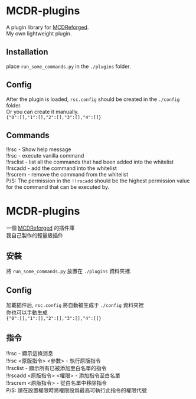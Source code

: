 # MCDR-plugins
A plugin library for [MCDReforged](https://github.com/Fallen-Breath/MCDReforged).  
My own lightweight plugin.  
## Installation
place ``run_some_commands.py`` in the ``./plugins`` folder.  
## Config
After the plugin is loaded, ``rsc.config`` should be created in the ``./config`` folder.  
Or you can create it manually.  
``
{"0":[],"1":[],"2":[],"3":[],"4":[]}
``

## Commands
!!rsc - Show help message  
!!rsc <command> <params> - execute vanilla command  
!!rsclist - list all the commands that had been added into the whitelist  
!!rscadd <command> <permission> - add the command into the whitelist  
!!rscrem <command> - remove the command from the whitelist  
P/S: The permission in the ``!!rscadd`` should be the highest permission value for the command that can be executed by.  

# MCDR-plugins
一個 [MCDReforged](https://github.com/Fallen-Breath/MCDReforged) 的插件庫  
我自己製作的輕量級插件  
## 安裝
將 ``run_some_commands.py`` 放置在 ``./plugins`` 資料夾裡.  
## Config
加載插件后, ``rsc.config`` 將自動被生成于 ``./config`` 資料夾裡  
你也可以手動生成   
``
{"0":[],"1":[],"2":[],"3":[],"4":[]}
``

## 指令
!!rsc - 顯示這條消息  
!!rsc <原版指令> <參數> - 執行原版指令  
!!rsclist - 顯示所有已被添加至白名單的指令  
!!rscadd <原版指令> <權限> - 添加指令至白名單  
!!rscrem <原版指令> - 從白名單中移除指令  
P/S: 請在設置權限時將權限設爲最高可執行此指令的權限代號  
